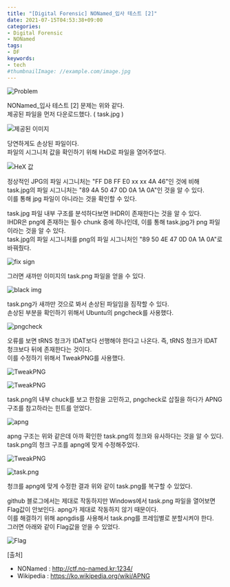 ```yaml
---
title: "[Digital Forensic] NONamed_입사 테스트 [2]"
date: 2021-07-15T04:53:38+09:00
categories:
- Digital Forensic
- NONamed
tags:
- DF
keywords:
- tech
#thumbnailImage: //example.com/image.jpg
---
```


<!--more-->

![Problem](https://github.com/RoomRooms/blog/blob/master/img/Digital%20Forensic/NONamed/%EC%9E%85%EC%82%AC%20%ED%85%8C%EC%8A%A4%ED%8A%B8%5B2%5D/Problem.PNG?raw=true "입사 테스트 [2] 문제")

NONamed_입사 테스트 \[2\] 문제는 위와 같다.  
제공된 파일을 먼저 다운로드했다. ( task.jpg )  

![제공된 이미지](https://github.com/RoomRooms/blog/blob/master/img/Digital%20Forensic/NONamed/%EC%9E%85%EC%82%AC%20%ED%85%8C%EC%8A%A4%ED%8A%B8%5B2%5D/img1.PNG?raw=true "task.jpg")

당연하게도 손상된 파일이다.  
파일의 시그니처 값을 확인하기 위해 HxD로 파일을 열어주었다.  

![HeX 값](https://github.com/RoomRooms/blog/blob/master/img/Digital%20Forensic/NONamed/%EC%9E%85%EC%82%AC%20%ED%85%8C%EC%8A%A4%ED%8A%B8%5B2%5D/hex1.PNG?raw=true "task.jpg의 Hex값")

정상적인 JPG의 파일 시그니처는 "FF D8 FF E0 xx xx 4A 46"인 것에 비해  
task.jpg의 파일 시그니처는 "89 4A 50 47 0D 0A 1A 0A"인 것을 알 수 있다.  
이를 통해 jpg 파일이 아니라는 것을 확인할 수 있다.  

task.jpg 파일 내부 구조를 분석하다보면 IHDR이 존재한다는 것을 알 수 있다.  
IHDR은 png에 존재하는 필수 chunk 중에 하나인데, 이를 통해 task.jpg가 png 파일이라는 것을 알 수 있다.  
task.jpg의 파일 시그니처를 png의 파일 시그니처인 "89 50 4E 47 0D 0A 1A 0A"로 바꿔줬다.  

![fix sign](https://github.com/RoomRooms/blog/blob/master/img/Digital%20Forensic/NONamed/%EC%9E%85%EC%82%AC%20%ED%85%8C%EC%8A%A4%ED%8A%B8%5B2%5D/hex2.PNG?raw=true "파일 시그니처 수정")

그러면 새까만 이미지의 task.png 파일을 얻을 수 있다.  

![black img](https://github.com/RoomRooms/blog/blob/master/img/Digital%20Forensic/NONamed/%EC%9E%85%EC%82%AC%20%ED%85%8C%EC%8A%A4%ED%8A%B8%5B2%5D/black.PNG?raw=true "task.png")

task.png가 새까만 것으로 봐서 손상된 파일임을 짐작할 수 있다.  
손상된 부분을 확인하기 위해서 Ubuntu의 pngcheck를 사용했다.  

![pngcheck](https://github.com/RoomRooms/blog/blob/master/img/Digital%20Forensic/NONamed/%EC%9E%85%EC%82%AC%20%ED%85%8C%EC%8A%A4%ED%8A%B8%5B2%5D/pngcheck1.PNG?raw=true "파일 손상 확인")

오류를 보면 tRNS 청크가 IDAT보다 선행해야 한다고 나온다. 즉, tRNS 청크가 IDAT 청크보다 뒤에 존재한다는 것이다.  
이를 수정하기 위해서 TweakPNG를 사용했다.  

![TweakPNG](https://github.com/RoomRooms/blog/blob/master/img/Digital%20Forensic/NONamed/%EC%9E%85%EC%82%AC%20%ED%85%8C%EC%8A%A4%ED%8A%B8%5B2%5D/tweakpng1.PNG?raw=true "청크 확인")

![TweakPNG](https://github.com/RoomRooms/blog/blob/master/img/Digital%20Forensic/NONamed/%EC%9E%85%EC%82%AC%20%ED%85%8C%EC%8A%A4%ED%8A%B8%5B2%5D/tRNS.PNG?raw=true "청크 순서 변경")

task.png의 내부 chuck를 보고 한참을 고민하고, pngcheck로 삽질을 하다가 APNG 구조를 참고하라는 힌트를 얻었다.  

![apng](https://github.com/RoomRooms/blog/blob/master/img/Digital%20Forensic/NONamed/%EC%9E%85%EC%82%AC%20%ED%85%8C%EC%8A%A4%ED%8A%B8%5B2%5D/apng.png?raw=true "apng 구조")

apng 구조는 위와 같은데 아까 확인한 task.png의 청크와 유사하다는 것을 알 수 있다.  
task.png의 청크 구조를 apng에 맞게 수정해주었다.  

![TweakPNG](https://github.com/RoomRooms/blog/blob/master/img/Digital%20Forensic/NONamed/%EC%9E%85%EC%82%AC%20%ED%85%8C%EC%8A%A4%ED%8A%B8%5B2%5D/tweakpng2.PNG?raw=true "청크 순서 변경")

![task.png](https://github.com/RoomRooms/blog/blob/master/img/Digital%20Forensic/NONamed/%EC%9E%85%EC%82%AC%20%ED%85%8C%EC%8A%A4%ED%8A%B8%5B2%5D/task.png?raw=true "파일 복구")

청크를 apng에 맞게 수정한 결과 위와 같이 task.png를 복구할 수 있었다.  

github 블로그에서는 제대로 작동하지만 Windows에서 task.png 파일을 열어보면  
Flag값이 안보인다. apng가 제대로 작동하지 않기 때문이다.  
이를 해결하기 위해 apngdis를 사용해서 task.png를 프레임별로 분할시켜야 한다.  
그러면 아래와 같이 Flag값을 얻을 수 있었다.  

![Flag](https://github.com/RoomRooms/blog/blob/master/img/Digital%20Forensic/NONamed/%EC%9E%85%EC%82%AC%20%ED%85%8C%EC%8A%A4%ED%8A%B8%5B2%5D/apngframe2.png?raw=true "Flag")


\[출처\]  
- NONamed : http://ctf.no-named.kr:1234/
- Wikipedia : https://ko.wikipedia.org/wiki/APNG
